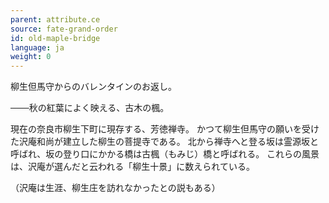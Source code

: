 ```yaml
---
parent: attribute.ce
source: fate-grand-order
id: old-maple-bridge
language: ja
weight: 0
---
```


柳生但馬守からのバレンタインのお返し。

───秋の紅葉によく映える、古木の楓。

現在の奈良市柳生下町に現存する、芳徳禅寺。
かつて柳生但馬守の願いを受けた沢庵和尚が建立した柳生の菩提寺である。
北から禅寺へと登る坂は霊源坂と呼ばれ、坂の登り口にかかる橋は古楓（もみじ）橋と呼ばれる。
これらの風景は、沢庵が選んだと云われる「柳生十景」に数えられている。

（沢庵は生涯、柳生庄を訪れなかったとの説もある）
